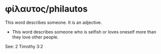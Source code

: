# φίλαυτος/philautos
This word describes someone. It is an adjective.
* This word describes someone who is selfish or loves oneself more than they love other people.

See: 2 Timothy 3:2
